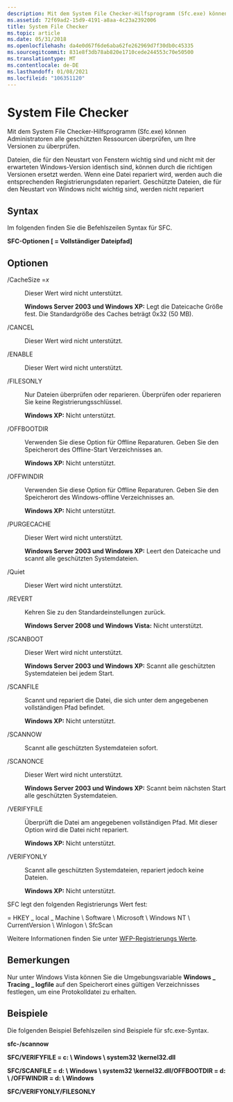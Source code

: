 ```yaml
---
description: Mit dem System File Checker-Hilfsprogramm (Sfc.exe) können Administratoren alle geschützten Ressourcen überprüfen, um Ihre Versionen zu überprüfen.
ms.assetid: 72f69ad2-15d9-4191-a8aa-4c23a2392006
title: System File Checker
ms.topic: article
ms.date: 05/31/2018
ms.openlocfilehash: da4e0d67f6de6aba62fe262969d7f30db0c45335
ms.sourcegitcommit: 831e8f3db78ab820e1710cede244553c70e50500
ms.translationtype: MT
ms.contentlocale: de-DE
ms.lasthandoff: 01/08/2021
ms.locfileid: "106351120"
---
```

# <a name="system-file-checker"></a>System File Checker

Mit dem System File Checker-Hilfsprogramm (Sfc.exe) können Administratoren alle geschützten Ressourcen überprüfen, um Ihre Versionen zu überprüfen.

Dateien, die für den Neustart von Fenstern wichtig sind und nicht mit der erwarteten Windows-Version identisch sind, können durch die richtigen Versionen ersetzt werden. Wenn eine Datei repariert wird, werden auch die entsprechenden Registrierungsdaten repariert. Geschützte Dateien, die für den Neustart von Windows nicht wichtig sind, werden nicht repariert

## <a name="syntax"></a>Syntax

Im folgenden finden Sie die Befehlszeilen Syntax für SFC.

**SFC-Optionen \[ = Vollständiger Dateipfad\]**

## <a name="options"></a>Optionen

<dl> <dt>

<span id="_CACHESIZE_x"></span><span id="_cachesize_x"></span><span id="_CACHESIZE_X"></span>/CacheSize =*x*
</dt> <dd>

Dieser Wert wird nicht unterstützt.

**Windows Server 2003 und Windows XP:** Legt die Dateicache Größe fest. Die Standardgröße des Caches beträgt 0x32 (50 MB).

</dd> <dt>

<span id="_CANCEL"></span><span id="_cancel"></span>/CANCEL
</dt> <dd>

Dieser Wert wird nicht unterstützt.

</dd> <dt>

<span id="_ENABLE"></span><span id="_enable"></span>/ENABLE
</dt> <dd>

Dieser Wert wird nicht unterstützt.

</dd> <dt>

<span id="_FILESONLY"></span><span id="_filesonly"></span>/FILESONLY
</dt> <dd>

Nur Dateien überprüfen oder reparieren. Überprüfen oder reparieren Sie keine Registrierungsschlüssel.

**Windows XP:** Nicht unterstützt.

</dd> <dt>

<span id="_OFFBOOTDIR"></span><span id="_offbootdir"></span>/OFFBOOTDIR
</dt> <dd>

Verwenden Sie diese Option für Offline Reparaturen. Geben Sie den Speicherort des Offline-Start Verzeichnisses an.

**Windows XP:** Nicht unterstützt.

</dd> <dt>

<span id="_OFFWINDIR"></span><span id="_offwindir"></span>/OFFWINDIR
</dt> <dd>

Verwenden Sie diese Option für Offline Reparaturen. Geben Sie den Speicherort des Windows-offline Verzeichnisses an.

**Windows XP:** Nicht unterstützt.

</dd> <dt>

<span id="_PURGECACHE"></span><span id="_purgecache"></span>/PURGECACHE
</dt> <dd>

Dieser Wert wird nicht unterstützt.

**Windows Server 2003 und Windows XP:** Leert den Dateicache und scannt alle geschützten Systemdateien.

</dd> <dt>

<span id="_QUIET"></span><span id="_quiet"></span>/Quiet
</dt> <dd>

Dieser Wert wird nicht unterstützt.

</dd> <dt>

<span id="_REVERT"></span><span id="_revert"></span>/REVERT
</dt> <dd>

Kehren Sie zu den Standardeinstellungen zurück.

**Windows Server 2008 und Windows Vista:** Nicht unterstützt.

</dd> <dt>

<span id="_SCANBOOT"></span><span id="_scanboot"></span>/SCANBOOT
</dt> <dd>

Dieser Wert wird nicht unterstützt.

**Windows Server 2003 und Windows XP:** Scannt alle geschützten Systemdateien bei jedem Start.

</dd> <dt>

<span id="_SCANFILE"></span><span id="_scanfile"></span>/SCANFILE
</dt> <dd>

Scannt und repariert die Datei, die sich unter dem angegebenen vollständigen Pfad befindet.

**Windows XP:** Nicht unterstützt.

</dd> <dt>

<span id="_SCANNOW"></span><span id="_scannow"></span>/SCANNOW
</dt> <dd>

Scannt alle geschützten Systemdateien sofort.

</dd> <dt>

<span id="_SCANONCE"></span><span id="_scanonce"></span>/SCANONCE
</dt> <dd>

Dieser Wert wird nicht unterstützt.

**Windows Server 2003 und Windows XP:** Scannt beim nächsten Start alle geschützten Systemdateien.

</dd> <dt>

<span id="_VERIFYFILE"></span><span id="_verifyfile"></span>/VERIFYFILE
</dt> <dd>

Überprüft die Datei am angegebenen vollständigen Pfad. Mit dieser Option wird die Datei nicht repariert.

**Windows XP:** Nicht unterstützt.

</dd> <dt>

<span id="_VERIFYONLY"></span><span id="_verifyonly"></span>/VERIFYONLY
</dt> <dd>

Scannt alle geschützten Systemdateien, repariert jedoch keine Dateien.

**Windows XP:** Nicht unterstützt.

</dd> </dl>

SFC legt den folgenden Registrierungs Wert fest:

 = HKEY \_ local \_ Machine \\ Software \\ Microsoft \\ Windows NT \\ CurrentVersion \\ Winlogon \\ SfcScan

Weitere Informationen finden Sie unter [WFP-Registrierungs Werte](wfp-registry-values.md).

## <a name="remarks"></a>Bemerkungen

Nur unter Windows Vista können Sie die Umgebungsvariable **Windows \_ Tracing \_ logfile** auf den Speicherort eines gültigen Verzeichnisses festlegen, um eine Protokolldatei zu erhalten.

## <a name="examples"></a>Beispiele

Die folgenden Beispiel Befehlszeilen sind Beispiele für sfc.exe-Syntax.

**sfc-/scannow**

**SFC/VERIFYFILE = c: \\ Windows \\ system32 \\kernel32.dll**

**SFC/SCANFILE = d: \\ Windows \\ system32 \\kernel32.dll/OFFBOOTDIR = d: \\ /OFFWINDIR = d: \\ Windows**

**SFC/VERIFYONLY/FILESONLY**

 

 



